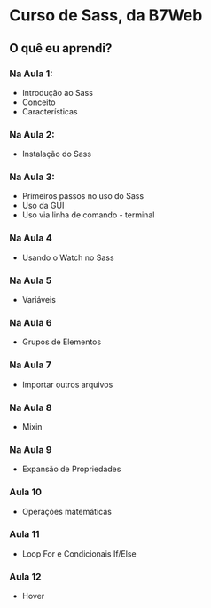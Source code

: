 # Curso de Sass, da B7Web

## O quê eu aprendi?

### Na Aula 1:

- Introdução ao Sass
- Conceito
- Características

### Na Aula 2:

- Instalação do Sass

### Na Aula 3:

- Primeiros passos no uso do Sass
- Uso da GUI
- Uso via linha de comando - terminal

### Na Aula 4

- Usando o Watch no Sass

### Na Aula 5

- Variáveis

### Na Aula 6

- Grupos de Elementos

### Na Aula 7

- Importar outros arquivos

### Na Aula 8

- Mixin

### Na Aula 9

- Expansão de Propriedades

### Aula 10

- Operações matemáticas

### Aula 11

- Loop For e Condicionais If/Else

### Aula 12

- Hover
